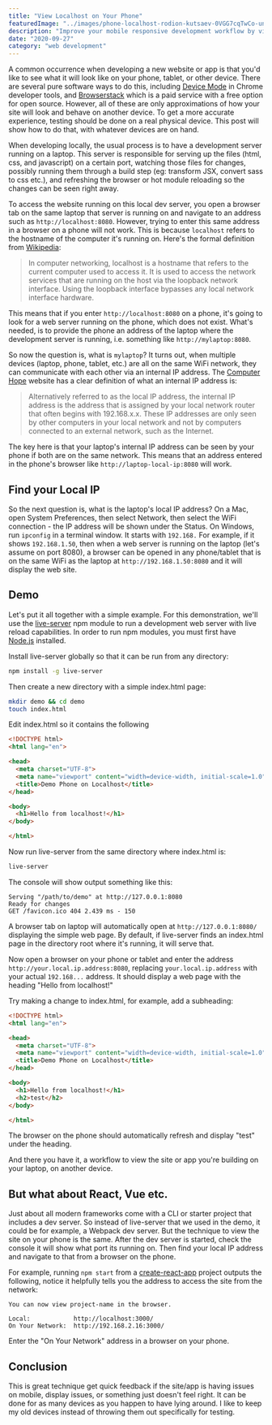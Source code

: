 ```yaml
---
title: "View Localhost on Your Phone"
featuredImage: "../images/phone-localhost-rodion-kutsaev-0VGG7cqTwCo-unsplash.jpg"
description: "Improve your mobile responsive development workflow by viewing localhost directly on your phone or other devices."
date: "2020-09-27"
category: "web development"
---
```


A common occurrence when developing a new website or app is that you'd like to see what it will look like on your phone, tablet, or other device. There are several pure software ways to do this, including [Device Mode](https://developers.google.com/web/tools/chrome-devtools/device-mode) in Chrome developer tools, and [Browserstack](https://www.browserstack.com/) which is a paid service with a free option for open source. However, all of these are only approximations of how your site will look and behave on another device. To get a more accurate experience, testing should be done on a real physical device. This post will show how to do that, with whatever devices are on hand.

When developing locally, the usual process is to have a development server running on a laptop. This server is responsible for serving up the files (html, css, and javascript) on a certain port, watching those files for changes, possibly running them through a build step (eg: transform JSX, convert sass to css etc.), and refreshing the browser or hot module reloading so the changes can be seen right away.

To access the website running on this local dev server, you open a browser tab on the same laptop that server is running on and navigate to an address such as `http://localhost:8080`. However, trying to enter this same address in a browser on a phone will not work. This is because `localhost` refers to the hostname of the computer it's running on. Here's the formal definition from [Wikipedia](https://en.wikipedia.org/wiki/Localhost):

>In computer networking, localhost is a hostname that refers to the current computer used to access it. It is used to access the network services that are running on the host via the loopback network interface. Using the loopback interface bypasses any local network interface hardware.

This means that if you enter `http://localhost:8080` on a phone, it's going to look for a web server running on the phone, which does not exist. What's needed, is to provide the phone an address of the laptop where the development server is running, i.e. something like `http://mylaptop:8080`.

So now the question is, what is `mylaptop`? It turns out, when multiple devices (laptop, phone, tablet, etc.) are all on the same WiFi network, they can communicate with each other via an internal IP address. The [Computer Hope](https://www.computerhope.com/jargon/i/internip.htm) website has a clear definition of what an internal IP address is:

>Alternatively referred to as the local IP address, the internal IP address is the address that is assigned by your local network router that often begins with 192.168.x.x. These IP addresses are only seen by other computers in your local network and not by computers connected to an external network, such as the Internet.

The key here is that your laptop's internal IP address can be seen by your phone if both are on the same network. This means that an address entered in the phone's browser like `http://laptop-local-ip:8080` will work.

## Find your Local IP

So the next question is, what is the laptop's local IP address? On a Mac, open System Preferences, then select Network, then select the WiFi connection - the IP address will be shown under the Status. On Windows, run `ipconfig` in a terminal window. It starts with `192.168.` For example, if it shows `192.168.1.50`, then when a web server is running on the laptop (let's assume on port 8080), a browser can be opened in any phone/tablet that is on the same WiFi as the laptop at `http://192.168.1.50:8080` and it will display the web site.

## Demo

Let's put it all together with a simple example. For this demonstration, we'll use the [live-server](https://www.npmjs.com/package/live-server) npm module to run a development web server with live reload capabilities.  In order to run npm modules, you must first have [Node.js](https://nodejs.org/en/) installed.

Install live-server globally so that it can be run from any directory:

```bash
npm install -g live-server
```

Then create a new directory with a simple index.html page:

```bash
mkdir demo && cd demo
touch index.html
```

Edit index.html so it contains the following

```html
<!DOCTYPE html>
<html lang="en">

<head>
  <meta charset="UTF-8">
  <meta name="viewport" content="width=device-width, initial-scale=1.0">
  <title>Demo Phone on Localhost</title>
</head>

<body>
  <h1>Hello from localhost!</h1>
</body>

</html>
```

Now run live-server from the same directory where index.html is:

```bash
live-server
```

The console will show output something like this:

```
Serving "/path/to/demo" at http://127.0.0.1:8080
Ready for changes
GET /favicon.ico 404 2.439 ms - 150
```

A browser tab on laptop will automatically open at `http://127.0.0.1:8080/` displaying the simple web page. By default, if live-server finds an index.html page in the directory root where it's running, it will serve that.

Now open a browser on your phone or tablet and enter the address `http://your.local.ip.address:8080`, replacing `your.local.ip.address` with your actual `192.168...` address. It should display a web page with the heading "Hello from localhost!"

Try making a change to index.html, for example, add a subheading:

```html
<!DOCTYPE html>
<html lang="en">

<head>
  <meta charset="UTF-8">
  <meta name="viewport" content="width=device-width, initial-scale=1.0">
  <title>Demo Phone on Localhost</title>
</head>

<body>
  <h1>Hello from localhost!</h1>
  <h2>test</h2>
</body>

</html>
```

The browser on the phone should automatically refresh and display "test" under the heading.

And there you have it, a workflow to view the site or app you're building on your laptop, on another device.

## But what about React, Vue etc.

Just about all modern frameworks come with a CLI or starter project that includes a dev server. So instead of live-server that we used in the demo, it could be for example, a Webpack dev server. But the technique to view the site on your phone is the same. After the dev server is started, check the console it will show what port its running on. Then find your local IP address and navigate to that from a browser on the phone.

For example, running `npm start` from a [create-react-app](https://github.com/facebook/create-react-app) project outputs the following, notice it helpfully tells you the address to access the site from the network:

```
You can now view project-name in the browser.

Local:            http://localhost:3000/
On Your Network:  http://192.168.2.16:3000/
```

Enter the "On Your Network" address in a browser on your phone.

## Conclusion

This is great technique get quick feedback if the site/app is having issues on mobile, display issues, or something just doesn't feel right. It can be done for as many devices as you happen to have lying around. I like to keep my old devices instead of throwing them out specifically for testing.